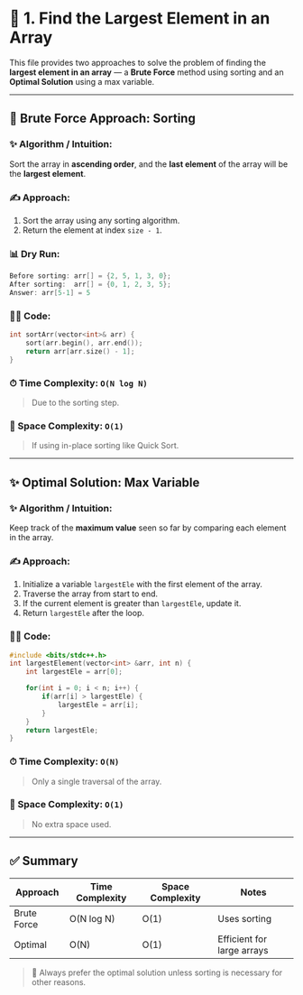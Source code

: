 # 💪 1. Find the Largest Element in an Array

This file provides two approaches to solve the problem of finding the **largest element in an array** — a **Brute Force** method using sorting and an **Optimal Solution** using a max variable.

---

## 🥶 Brute Force Approach: Sorting

### ✨ Algorithm / Intuition:
Sort the array in **ascending order**, and the **last element** of the array will be the **largest element**.

### ✍️ Approach:
1. Sort the array using any sorting algorithm.
2. Return the element at index `size - 1`.

### 📊 Dry Run:
```cpp
Before sorting: arr[] = {2, 5, 1, 3, 0};
After sorting:  arr[] = {0, 1, 2, 3, 5};
Answer: arr[5-1] = 5
```

### 👨‍💻 Code:
```cpp
int sortArr(vector<int>& arr) {
    sort(arr.begin(), arr.end());
    return arr[arr.size() - 1];
}
```

### ⏱ Time Complexity: `O(N log N)`
> Due to the sorting step.

### 📂 Space Complexity: `O(1)`
> If using in-place sorting like Quick Sort.

---

## ✨ Optimal Solution: Max Variable

### ✨ Algorithm / Intuition:
Keep track of the **maximum value** seen so far by comparing each element in the array.

### ✍️ Approach:
1. Initialize a variable `largestEle` with the first element of the array.
2. Traverse the array from start to end.
3. If the current element is greater than `largestEle`, update it.
4. Return `largestEle` after the loop.

### 👨‍💻 Code:
```cpp
#include <bits/stdc++.h> 
int largestElement(vector<int> &arr, int n) {
    int largestEle = arr[0];

    for(int i = 0; i < n; i++) {
        if(arr[i] > largestEle) {
            largestEle = arr[i];
        }
    }
    return largestEle;
}
```

### ⏱ Time Complexity: `O(N)`
> Only a single traversal of the array.

### 📂 Space Complexity: `O(1)`
> No extra space used.

---

## ✅ Summary
| Approach       | Time Complexity | Space Complexity | Notes                          |
|----------------|------------------|-------------------|---------------------------------|
| Brute Force    | O(N log N)       | O(1)              | Uses sorting                   |
| Optimal        | O(N)             | O(1)              | Efficient for large arrays     |

> 🚀 Always prefer the optimal solution unless sorting is necessary for other reasons.
